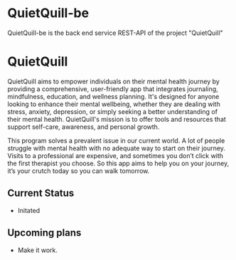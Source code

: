 # QuietQuill-be
QuietQuill-be is the back end service REST-API of the project "QuietQuill"

# QuietQuill
QuietQuill aims to empower individuals on their mental health journey by providing a comprehensive, user-friendly app that integrates journaling, mindfulness, education, and wellness planning. It's designed for anyone looking to enhance their mental wellbeing, whether they are dealing with stress, anxiety, depression, or simply seeking a better understanding of their mental health. QuietQuill's mission is to offer tools and resources that support self-care, awareness, and personal growth.

This program solves a prevalent issue in our current world. A lot of people struggle with mental health with no adequate way to start on their journey. Visits to a professional are expensive, and sometimes you don’t click with the first therapist you choose. So this app aims to help you on your journey, it’s your crutch today so you can walk tomorrow.

## Current Status
 - Initated


## Upcoming plans
 - Make it work.